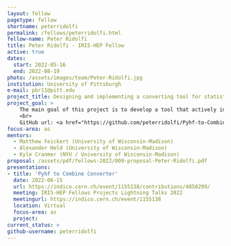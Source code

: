 ```yaml
---
layout: fellow
pagetype: fellow
shortname: peterridolfi
permalink: /fellows/peterridolfi.html
fellow-name: Peter Ridolfi
title: Peter Ridolfi - IRIS-HEP Fellow
active: true
dates:
  start: 2022-05-16
  end: 2022-08-19
photo: /assets/images/team/Peter-Ridolfi.jpg
institution: University of Pittsburgh
e-mail: pbr11@pitt.edu
project_title: Designing and implementing a converting tool for statistical models between pyhf and CMS combine
project_goal: >
    The main goal of this project is to develop a tool that actively identifies and accommodates similarities and nuances between pyhf and CMS Combine models. The tool must be able to convert the given parameters form one type of model to the other type, while maintaining a high degree of accuracy between the actual functionality and predictions that are made by the models. Additionally, the tool should be able to give feedback concerning expected differences in these outputs based on the parameters that are given, and the limitations of the tool itself. Ultimately, the tool will serve as another method for better understanding the models that are created and the predictions that they make.
    <br>
    GitHub url: <a href="https://github.com/peterridolfi/Pyhf-to-Combine-converter.git">https://github.com/peterridolfi/Pyhf-to-Combine-converter.git</a>
focus-area: as
mentors:
  - Matthew Feickert (University of Wisconsin-Madison)
  - Alexander Held (University of Wisconsin-Madison)
  - Kyle Cranmer (NYU / University of Wisconsin-Madison)
proposal: /assets/pdf/fellows-2022/009-proposal-Peter-Ridolfi.pdf
presentations:
- title: 'Pyhf to Combine Converter'
  date: 2022-06-15
  url: https://indico.cern.ch/event/1155138/contributions/4850299/
  meeting: IRIS-HEP Fellows Projects Lightning Talks 2022
  meetingurl: https://indico.cern.ch/event/1155138
  location: Virtual
  focus-area: as
  project:
current_status: >
github-username: peterridolfi
---
```

